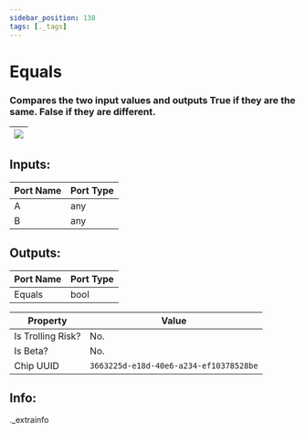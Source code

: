 ```yaml
---
sidebar_position: 138
tags: [._tags]
---
```


# Equals


### Compares the two input values and outputs True if they are the same. False if they are different.

| ![](https://images-ext-2.discordapp.net/external/MPmIaQzlEPmgGWlgi-WxBBXt0Bjv_zWPkg1y1f_sy3s/https/www.recroomcircuits.com/image/circuit/absolute-value?width=206&height=108) |
|-----|

## Inputs:
| Port Name | Port Type |
|-----------|-----------|
| A | any |
| B | any |

## Outputs:
| Port Name | Port Type |
|-----------|-----------|
| Equals | bool | 

| Property  | Value |
|-------------------|-----------|
| Is Trolling Risk? | No. |
| Is Beta? | No. |
| Chip UUID | `3663225d-e18d-40e6-a234-ef10378528be` |

## Info:
._extrainfo